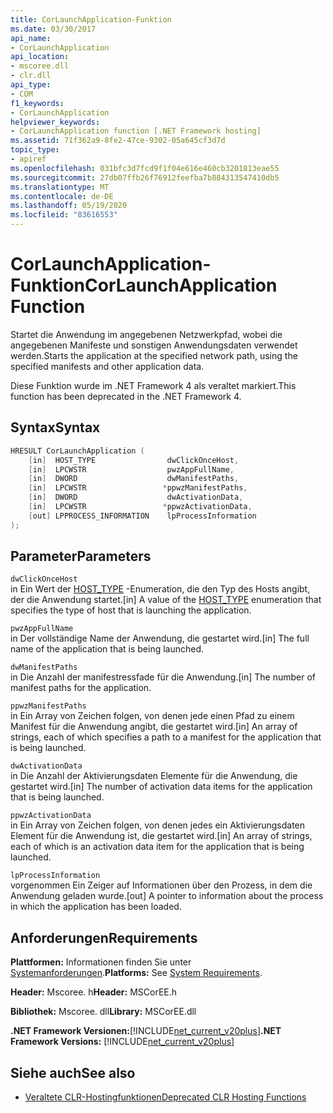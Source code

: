 ```yaml
---
title: CorLaunchApplication-Funktion
ms.date: 03/30/2017
api_name:
- CorLaunchApplication
api_location:
- mscoree.dll
- clr.dll
api_type:
- COM
f1_keywords:
- CorLaunchApplication
helpviewer_keywords:
- CorLaunchApplication function [.NET Framework hosting]
ms.assetid: 71f362a9-8fe2-47ce-9302-05a645cf3d7d
topic_type:
- apiref
ms.openlocfilehash: 031bfc3d7fcd9f1f04e616e460cb3201813eae55
ms.sourcegitcommit: 27db07ffb26f76912feefba7b884313547410db5
ms.translationtype: MT
ms.contentlocale: de-DE
ms.lasthandoff: 05/19/2020
ms.locfileid: "83616553"
---
```

# <a name="corlaunchapplication-function"></a><span data-ttu-id="1f169-102">CorLaunchApplication-Funktion</span><span class="sxs-lookup"><span data-stu-id="1f169-102">CorLaunchApplication Function</span></span>
<span data-ttu-id="1f169-103">Startet die Anwendung im angegebenen Netzwerkpfad, wobei die angegebenen Manifeste und sonstigen Anwendungsdaten verwendet werden.</span><span class="sxs-lookup"><span data-stu-id="1f169-103">Starts the application at the specified network path, using the specified manifests and other application data.</span></span>  
  
 <span data-ttu-id="1f169-104">Diese Funktion wurde im .NET Framework 4 als veraltet markiert.</span><span class="sxs-lookup"><span data-stu-id="1f169-104">This function has been deprecated in the .NET Framework 4.</span></span>  
  
## <a name="syntax"></a><span data-ttu-id="1f169-105">Syntax</span><span class="sxs-lookup"><span data-stu-id="1f169-105">Syntax</span></span>  
  
```cpp  
HRESULT CorLaunchApplication (  
    [in]  HOST_TYPE                dwClickOnceHost,  
    [in]  LPCWSTR                  pwzAppFullName,  
    [in]  DWORD                    dwManifestPaths,  
    [in]  LPCWSTR                 *ppwzManifestPaths,  
    [in]  DWORD                    dwActivationData,  
    [in]  LPCWSTR                 *ppwzActivationData,  
    [out] LPPROCESS_INFORMATION    lpProcessInformation  
);  
```  
  
## <a name="parameters"></a><span data-ttu-id="1f169-106">Parameter</span><span class="sxs-lookup"><span data-stu-id="1f169-106">Parameters</span></span>  
 `dwClickOnceHost`  
 <span data-ttu-id="1f169-107">in Ein Wert der [HOST_TYPE](host-type-enumeration.md) -Enumeration, die den Typ des Hosts angibt, der die Anwendung startet.</span><span class="sxs-lookup"><span data-stu-id="1f169-107">[in] A value of the [HOST_TYPE](host-type-enumeration.md) enumeration that specifies the type of host that is launching the application.</span></span>  
  
 `pwzAppFullName`  
 <span data-ttu-id="1f169-108">in Der vollständige Name der Anwendung, die gestartet wird.</span><span class="sxs-lookup"><span data-stu-id="1f169-108">[in] The full name of the application that is being launched.</span></span>  
  
 `dwManifestPaths`  
 <span data-ttu-id="1f169-109">in Die Anzahl der manifestressfade für die Anwendung.</span><span class="sxs-lookup"><span data-stu-id="1f169-109">[in] The number of manifest paths for the application.</span></span>  
  
 `ppwzManifestPaths`  
 <span data-ttu-id="1f169-110">in Ein Array von Zeichen folgen, von denen jede einen Pfad zu einem Manifest für die Anwendung angibt, die gestartet wird.</span><span class="sxs-lookup"><span data-stu-id="1f169-110">[in] An array of strings, each of which specifies a path to a manifest for the application that is being launched.</span></span>  
  
 `dwActivationData`  
 <span data-ttu-id="1f169-111">in Die Anzahl der Aktivierungsdaten Elemente für die Anwendung, die gestartet wird.</span><span class="sxs-lookup"><span data-stu-id="1f169-111">[in] The number of activation data items for the application that is being launched.</span></span>  
  
 `ppwzActivationData`  
 <span data-ttu-id="1f169-112">in Ein Array von Zeichen folgen, von denen jedes ein Aktivierungsdaten Element für die Anwendung ist, die gestartet wird.</span><span class="sxs-lookup"><span data-stu-id="1f169-112">[in] An array of strings, each of which is an activation data item for the application that is being launched.</span></span>  
  
 `lpProcessInformation`  
 <span data-ttu-id="1f169-113">vorgenommen Ein Zeiger auf Informationen über den Prozess, in dem die Anwendung geladen wurde.</span><span class="sxs-lookup"><span data-stu-id="1f169-113">[out] A pointer to information about the process in which the application has been loaded.</span></span>  
  
## <a name="requirements"></a><span data-ttu-id="1f169-114">Anforderungen</span><span class="sxs-lookup"><span data-stu-id="1f169-114">Requirements</span></span>  
 <span data-ttu-id="1f169-115">**Plattformen:** Informationen finden Sie unter [Systemanforderungen](../../get-started/system-requirements.md).</span><span class="sxs-lookup"><span data-stu-id="1f169-115">**Platforms:** See [System Requirements](../../get-started/system-requirements.md).</span></span>  
  
 <span data-ttu-id="1f169-116">**Header:** Mscoree. h</span><span class="sxs-lookup"><span data-stu-id="1f169-116">**Header:** MSCorEE.h</span></span>  
  
 <span data-ttu-id="1f169-117">**Bibliothek:** Mscoree. dll</span><span class="sxs-lookup"><span data-stu-id="1f169-117">**Library:** MSCorEE.dll</span></span>  
  
 <span data-ttu-id="1f169-118">**.NET Framework Versionen:**[!INCLUDE[net_current_v20plus](../../../../includes/net-current-v20plus-md.md)]</span><span class="sxs-lookup"><span data-stu-id="1f169-118">**.NET Framework Versions:** [!INCLUDE[net_current_v20plus](../../../../includes/net-current-v20plus-md.md)]</span></span>  
  
## <a name="see-also"></a><span data-ttu-id="1f169-119">Siehe auch</span><span class="sxs-lookup"><span data-stu-id="1f169-119">See also</span></span>

- [<span data-ttu-id="1f169-120">Veraltete CLR-Hostingfunktionen</span><span class="sxs-lookup"><span data-stu-id="1f169-120">Deprecated CLR Hosting Functions</span></span>](deprecated-clr-hosting-functions.md)
